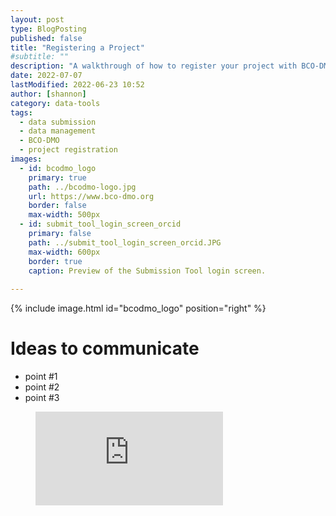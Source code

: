 ```yaml
---
layout: post
type: BlogPosting
published: false
title: "Registering a Project"
#subtitle: ""
description: "A walkthrough of how to register your project with BCO-DMO using the submit.bco-dmo.org"
date: 2022-07-07
lastModified: 2022-06-23 10:52
author: [shannon]
category: data-tools
tags: 
  - data submission
  - data management
  - BCO-DMO
  - project registration
images:
  - id: bcodmo_logo
    primary: true
    path: ../bcodmo-logo.jpg
    url: https://www.bco-dmo.org
    border: false
    max-width: 500px
  - id: submit_tool_login_screen_orcid
    primary: false
    path: ../submit_tool_login_screen_orcid.JPG
    max-width: 600px
    border: true
    caption: Preview of the Submission Tool login screen.
 
---
```

{% include image.html id="bcodmo_logo" position="right" %}

# Ideas to communicate

* point #1
* point #2
* point #3

<!-- blank line -->
<figure class="video_container">
  <iframe src="https://www.youtube.com/embed/QbrNQY_78sc" frameborder="0" allowfullscreen="true"> </iframe>
</figure>
<!-- blank line -->
